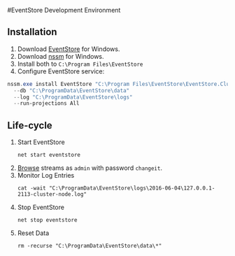 ﻿#EventStore Development Environment
## Installation
1. Download [EventStore][eventstore] for Windows.
2. Download [nssm][nssm] for Windows.
3. Install both to `C:\Program Files\EventStore`
4. Configure EventStore service:

```powershell
nssm.exe install EventStore "C:\Program Files\EventStore\EventStore.ClusterNode.exe" 
  --db "C:\ProgramData\EventStore\data" 
  --log "C:\ProgramData\EventStore\logs" 
  --run-projections All
```

## Life-cycle
1. Start EventStore
    ```
    net start eventstore
    ```
2. [Browse](http://localhost:2113/) streams as `admin` with password `changeit`.
2. Monitor Log Entries
    ```
    cat -wait "C:\ProgramData\EventStore\logs\2016-06-04\127.0.0.1-2113-cluster-node.log"
    ```
3. Stop EventStore
    ```
    net stop eventstore
    ```
4. Reset Data
    ```
    rm -recurse "C:\ProgramData\EventStore\data\*"
    ```

  [eventstore]: http://geteventstore.com "EventStore Website" 
  [nssm]: https://nssm.cc "Non-Sucking Service Manager"